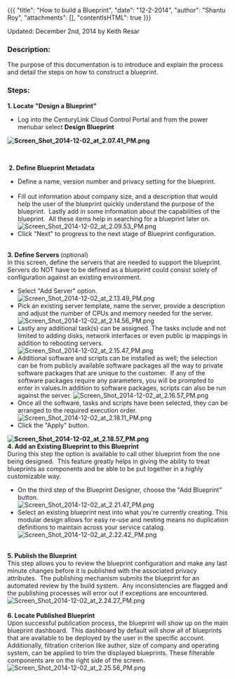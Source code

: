 {{{
  "title": "How to build a Blueprint",
  "date": "12-2-2014",
  "author": "Shantu Roy",
  "attachments": [],
  "contentIsHTML": true
}}}

<p>Updated: December 2nd, 2014 by Keith Resar</p>
<h3>Description:</h3>
<p>The purpose of this documentation is to introduce and explain the process and detail the steps on how to construct a blueprint.</p>
<h3>Steps:</h3>
<p><strong>1. Locate "Design a Blueprint"</strong>
</p>
<ul>
  <li>Log into the CenturyLink Cloud Control Portal and from the power menubar select&nbsp;<strong>Design Blueprint</strong>
  </li>
</ul>
<p><strong><img src="https://t3n.zendesk.com/attachments/token/BNUkB19Ag86QK32ZC95DqcTDc/?name=Screen+Shot+2014-12-02+at+2.07.41+PM.png" alt="Screen_Shot_2014-12-02_at_2.07.41_PM.png" /></strong>
</p>
<p><strong>&nbsp;</strong>
</p>
<p><strong>&nbsp;2. Define Blueprint Metadata</strong>
</p>
<ul>
  <li>Define a name, version number and privacy setting for the blueprint.
    <br />
    <br />
  </li>
  <li>Fill out information about company size, and a description that would help the user of the blueprint quickly understand the purpose of the blueprint.&nbsp; Lastly add in some information about the capabilities of the blueprint.&nbsp; All these items
    help in searching for a blueprint later on.
    <br /><img src="https://t3n.zendesk.com/attachments/token/aHB8ZMcVEbFuOopLnKr4BrnSY/?name=Screen+Shot+2014-12-02+at+2.09.53+PM.png" alt="Screen_Shot_2014-12-02_at_2.09.53_PM.png" />
  </li>
  <li>Click "Next" to progress to the next stage of Blueprint configuration.</li>
</ul>
<div><strong>&nbsp;</strong>
</div>
<div><strong>3. Define Servers </strong>(optional)</div>
<div>In this screen, define the servers that are needed to support the blueprint.&nbsp; Servers do NOT have to be defined as a blueprint could consist solely of configuration against an existing environment.</div>
<div>
  <ul>
    <li>Select "Add Server" option.
      <br /><img src="https://t3n.zendesk.com/attachments/token/UJIYmDbK3XteKdclSFr3TfqIc/?name=Screen+Shot+2014-12-02+at+2.13.49+PM.png" alt="Screen_Shot_2014-12-02_at_2.13.49_PM.png" />
    </li>
    <li>Pick an existing server template, name the server, provide a description and adjust the number of CPUs and memory needed for the server.
      <br /><img src="https://t3n.zendesk.com/attachments/token/EUR2r0qfw2oLMH9TpOebzIUWx/?name=Screen+Shot+2014-12-02+at+2.14.56+PM.png" alt="Screen_Shot_2014-12-02_at_2.14.56_PM.png" />
    </li>
    <li>Lastly any additional task(s) can be assigned. The tasks include and not limited to adding disks, network interfaces or even public ip mappings in addition to rebooting servers.&nbsp;
      <br /><img src="https://t3n.zendesk.com/attachments/token/VX7qBbETYXhdeYqYL7Hrpx5le/?name=Screen+Shot+2014-12-02+at+2.15.47+PM.png" alt="Screen_Shot_2014-12-02_at_2.15.47_PM.png" />
    </li>
    <li>Additional software and scripts can be installed as well; the selection can be from publicly available software packages all the way to private software packages that are unique to the customer.&nbsp; If any of the software packages require any parameters,
      you will be prompted to enter in values.In addition to software packages, scripts can also be run against the server. <img src="https://t3n.zendesk.com/attachments/token/WaFm6NAeFWw87X12iYpWooN7k/?name=Screen+Shot+2014-12-02+at+2.16.57+PM.png"
      alt="Screen_Shot_2014-12-02_at_2.16.57_PM.png" />
    </li>
    <li>Once all the software, tasks and scripts have been selected, they can be arranged to the required execution order.
      <br /><img src="https://t3n.zendesk.com/attachments/token/9acEOIZtuEW0HMWyw9gyDy55E/?name=Screen+Shot+2014-12-02+at+2.18.11+PM.png" alt="Screen_Shot_2014-12-02_at_2.18.11_PM.png" />
    </li>
    <li>Click the "Apply" button.</li>
  </ul>
  <div><strong><img src="https://t3n.zendesk.com/attachments/token/xwhtwQAgLGpqBopAaCotVs0KJ/?name=Screen+Shot+2014-12-02+at+2.18.57+PM.png" alt="Screen_Shot_2014-12-02_at_2.18.57_PM.png" /></strong>
  </div>
  <div></div>
  <div><strong>4. Add an Existing Blueprint to this Blueprint</strong>
  </div>
  <div>During this step the option is available to call other blueprint from the one being designed.&nbsp; This feature greatly helps in giving the ability to treat blueprints as components and be able to be put together in a highly customizable way.</div>
  <div>
    <ul>
      <li>On the third step of the Blueprint Designer, choose the "Add Blueprint" button.
        <br /><img src="https://t3n.zendesk.com/attachments/token/Mf07Cz4lA0q1qymCkDRDWLdaL/?name=Screen+Shot+2014-12-02+at+2.21.47+PM.png" alt="Screen_Shot_2014-12-02_at_2.21.47_PM.png" />
      </li>
      <li>Select an existing blueprint nest into what you're currently creating. This modular design allows for easy re-use and nesting means no duplication definitions to maintain across your service catalog.
        <br /><img src="https://t3n.zendesk.com/attachments/token/vVLVEuXFfd9UMdGXV70EWDCKw/?name=Screen+Shot+2014-12-02+at+2.22.42+PM.png" alt="Screen_Shot_2014-12-02_at_2.22.42_PM.png" />
      </li>
    </ul>
    <div><strong>&nbsp;</strong>
    </div>
    <div><strong>5. Publish the Blueprint</strong>
    </div>
    <div>This step allows you to review the blueprint configuration and make any last minute changes before it is published with the associated privacy attributes.&nbsp; The publishing mechanism submits the blueprint for an automated review by the build system.&nbsp;
      Any inconsistencies are flagged and the publishing processes will error out if exceptions are encountered.</div>
    <div><img src="https://t3n.zendesk.com/attachments/token/IdQTXrZERierunNjQWPtGjLZz/?name=Screen+Shot+2014-12-02+at+2.24.27+PM.png" alt="Screen_Shot_2014-12-02_at_2.24.27_PM.png" />
    </div>
    <div></div>
    <div><strong>&nbsp;</strong>
    </div>
    <div><strong>6. Locate Published Blueprint</strong>
    </div>
    <div>Upon successful publication process, the blueprint will show up on the main blueprint dashboard.&nbsp; This dashboard by default will show all of blueprints that are available to be deployed by the user in the specific account.&nbsp; Additionally,
      filtration criterion like author, size of company and operating system, can be applied to trim the displayed blueprints. These filterable components are on the right side of the screen.</div>
    <div><img src="https://t3n.zendesk.com/attachments/token/xNLLJRIY21vg5yEohMgkeYy22/?name=Screen+Shot+2014-12-02+at+2.25.56+PM.png" alt="Screen_Shot_2014-12-02_at_2.25.56_PM.png" />
    </div>
  </div>
</div>